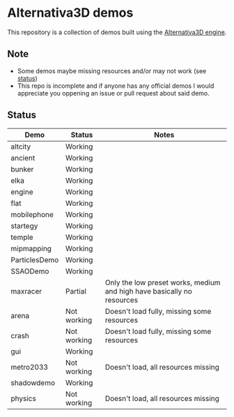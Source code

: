 # Alternativa3D demos
This repository is a collection of demos built using the [Alternativa3D engine](https://github.com/AlternativaPlatform/Alternativa3D).
## Note 
- Some demos maybe missing resources and/or may not work (see [status](#status))
- This repo is incomplete and if anyone has any official demos I would appreciate you oppening an issue or pull request about said demo.

## Status

| Demo          | Status    |Notes|
|---------------|-----------|-----|
|altcity        |Working    |
|ancient        |Working    |
|bunker         |Working    |
|elka           |Working    |
|engine         |Working    |
|flat           |Working    |
|mobilephone    |Working    |
|startegy       |Working    |
|temple         |Working    |
|mipmapping     |Working    |
|ParticlesDemo   |Working    |
|SSAODemo       |Working    |
|maxracer       |Partial    |Only the low preset works, medium and high have basically no resources
|arena          |Not working|Doesn't load fully, missing some resources
|crash          |Not working|Doesn't load fully, missing some resources
|gui            |Working    |
|metro2033      |Not working|Doesn't load, all resources missing
|shadowdemo     |Working    |
|physics        |Not working|Doesn't load, all resources missing
